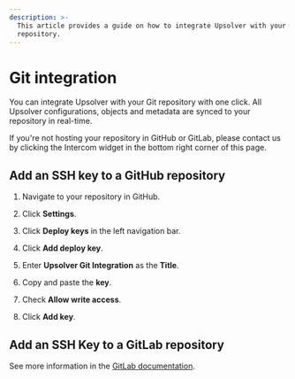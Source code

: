 ```yaml
---
description: >-
  This article provides a guide on how to integrate Upsolver with your Git
  repository.
---
```


# Git integration

You can integrate Upsolver with your Git repository with one click. All Upsolver configurations, objects and metadata are synced to your repository in real-time.

If you're not hosting your repository in GitHub or GitLab, please contact us by clicking the Intercom widget in the bottom right corner of this page.

## Add an SSH key to a GitHub repository

1. Navigate to your repository in GitHub.

2. Click **Settings**.

3. Click **Deploy keys** in the left navigation bar.

4. Click **Add deploy key**.

5. Enter **Upsolver Git Integration** as the **Title**.

6. Copy and paste the **key**.

7. Check **Allow write access**.

8. Click **Add key**.

## Add an SSH Key to a GitLab repository

See more information in the [GitLab documentation](https://docs.gitlab.com/ce/ssh/README.html#per-repository-deploy-keys).

